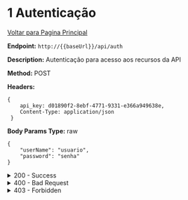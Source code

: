 <div id='1.1'> 

# 1 Autenticação
[Voltar para Pagina Principal](../../README.md)


**Endpoint:** `http://{{baseUrl}}/api/auth`

**Description:** Autenticação para acesso aos recursos da API

**Method:** POST

**Headers:** 
```
{ 
    api_key: d01890f2-8ebf-4771-9331-e366a949638e,
    Content-Type: application/json
 }
 ```

**Body Params Type:** raw

``` 
{
    "userName": "usuario",
    "password": "senha"
}
```
<details>
<summary>200 - Success</summary>

**Status:** OK - **Code:** 200

``` 
{
    "token": "eyJhbGciOiJIUzI1NiIsInR5cCI6IkpXVCJ9.eyJkYXRhIjp7InVzZXJOYW1lIjoiYWRtaW4iLCJsZXZlbCI6ImFkbWluaXN0cmF0b3IifSwiaWF0IjoxNjQ4MTk5MTI1LCJleHAiOjE2NDgyMDA5MjV9.qo-t28pvU4QTYiVRlJPrkMkFMq-U4SLvRu3uogKplTY"
}
```
</details>

<details>
<summary>400 - Bad Request</summary>

**Status:** Bad Request - **Code:** 400

``` 
{
    "error": "userName e/ou password não foram enviados!"
}
```
</details>

<details>
<summary>403 - Forbidden</summary>

**Status:** Forbidden - **Code:** 403

``` 
{
    "error": "userName or password is wrong"
}
```
</details>

</div>

<!------------------------------------------------------------------------------------------------------>